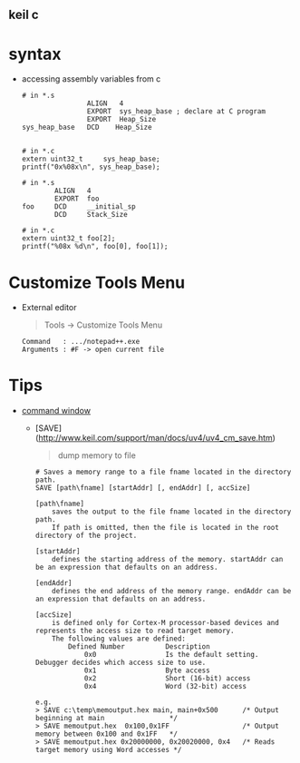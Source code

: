 keil c
---

# syntax

+ accessing assembly variables from c

    ```
    # in *.s
                    ALIGN   4
                    EXPORT  sys_heap_base ; declare at C program
                    EXPORT  Heap_Size
    sys_heap_base   DCD    Heap_Size


    # in *.c
    extern uint32_t     sys_heap_base;
    printf("0x%08x\n", sys_heap_base);
    ```

    ```
    # in *.s
            ALIGN   4
            EXPORT  foo
    foo     DCD     __initial_sp
            DCD     Stack_Size

    # in *.c
    extern uint32_t foo[2];
    printf("%08x %d\n", foo[0], foo[1]);
    ```
    
# Customize Tools Menu

+ External editor
    > Tools -> Customize Tools Menu

    ```
    Command   : .../notepad++.exe
    Arguments : #F -> open current file
    ```

# Tips
+ [command window](http://www.keil.com/support/man/docs/uv4/uv4_db_dbg_outputwin.htm)
    - [SAVE] (http://www.keil.com/support/man/docs/uv4/uv4_cm_save.htm)
        > dump memory to file

        ```
        # Saves a memory range to a file fname located in the directory path.
        SAVE [path\fname] [startAddr] [, endAddr] [, accSize]

        [path\fname]
            saves the output to the file fname located in the directory path.
            If path is omitted, then the file is located in the root directory of the project.

        [startAddr]
            defines the starting address of the memory. startAddr can be an expression that defaults on an address.

        [endAddr]
            defines the end address of the memory range. endAddr can be an expression that defaults on an address.

        [accSize]
            is defined only for Cortex-M processor-based devices and represents the access size to read target memory.
            The following values are defined:
                Defined Number	        Description
                    0x0	                Is the default setting. Debugger decides which access size to use.
                    0x1	                Byte access
                    0x2	                Short (16-bit) access
                    0x4	                Word (32-bit) access

        e.g.
        > SAVE c:\temp\memoutput.hex main, main+0x500      /* Output beginning at main                */
        > SAVE memoutput.hex  0x100,0x1FF                  /* Output memory between 0x100 and 0x1FF   */
        > SAVE memoutput.hex 0x20000000, 0x20020000, 0x4   /* Reads target memory using Word accesses */
        ```

